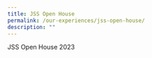 ```yaml
---
title: JSS Open House
permalink: /our-experiences/jss-open-house/
description: ""
---
```

JSS Open House 2023